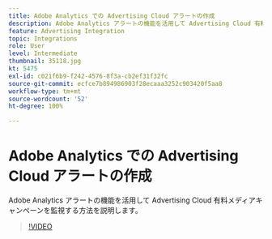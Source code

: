 ```yaml
---
title: Adobe Analytics での Advertising Cloud アラートの作成
description: Adobe Analytics アラートの機能を活用して Advertising Cloud 有料メディアキャンペーンを監視する方法を説明します。
feature: Advertising Integration
topic: Integrations
role: User
level: Intermediate
thumbnail: 35118.jpg
kt: 5475
exl-id: c021f6b9-f242-4576-8f3a-cb2ef31f32fc
source-git-commit: ecfce7b894986903f28ecaaa3252c903420f5aa8
workflow-type: tm+mt
source-wordcount: '52'
ht-degree: 100%

---
```


# Adobe Analytics での Advertising Cloud アラートの作成

Adobe Analytics アラートの機能を活用して Advertising Cloud 有料メディアキャンペーンを監視する方法を説明します。

>[!VIDEO](https://video.tv.adobe.com/v/40443/?quality=12&learn=on&captions=jpn)
